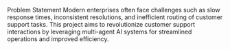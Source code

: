 Problem Statement
Modern enterprises often face challenges such as slow response times, inconsistent resolutions, and inefficient routing of customer support tasks. This project aims to revolutionize customer support interactions by leveraging multi-agent AI systems for streamlined operations and improved efficiency.
